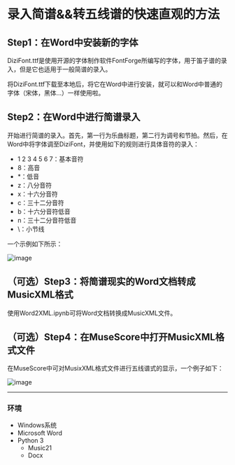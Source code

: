 # 录入简谱&&转五线谱的快速直观的方法

## Step1：在Word中安装新的字体
DiziFont.ttf是使用开源的字体制作软件FontForge所编写的字体，用于笛子谱的录入，但是它也适用于一般简谱的录入。

将DiziFont.ttf下载至本地后，将它在Word中进行安装，就可以和Word中普通的字体（宋体，黑体...）一样使用啦。
## Step2：在Word中进行简谱录入
开始进行简谱的录入。首先，第一行为乐曲标题，第二行为调号和节拍。然后，在Word中将字体调至DiziFont，并使用如下的规则进行具体音符的录入：

- 1 2 3 4 5 6 7：基本音符
- 8：高音
- *：低音
- z：八分音符
- x：十六分音符
- c：三十二分音符
- b：十六分音符低音
- n：三十二分音符低音
- \：小节线

一个示例如下所示：

![image](https://github.com/hrsoup/A-Method-to-Collect-Jianpu/files/jianpuex.png)

## （可选）Step3：将简谱现实的Word文档转成MusicXML格式

使用Word2XML.ipynb可将Word文档转换成MusicXML文件。

## （可选）Step4：在MuseScore中打开MusicXML格式文件

在MuseScore中可对MusixXML格式文件进行五线谱式的显示，一个例子如下：

![image](https://github.com/hrsoup/A-Method-to-Collect-Jianpu/files/staff.png)

-----------------

### 环境
- Windows系统
- Microsoft Word
- Python 3
    - Music21
    - Docx
